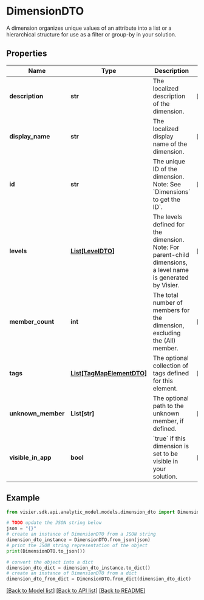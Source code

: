 # DimensionDTO

A dimension organizes unique values of an attribute into a list or a hierarchical structure for use as a filter or group-by in your solution.

## Properties

Name | Type | Description | Notes
------------ | ------------- | ------------- | -------------
**description** | **str** | The localized description of the dimension. | [optional] 
**display_name** | **str** | The localized display name of the dimension. | [optional] 
**id** | **str** | The unique ID of the dimension.  Note: See &#x60;Dimensions&#x60; to get the ID&#x60;. | [optional] 
**levels** | [**List[LevelDTO]**](LevelDTO.md) | The levels defined for the dimension. Note: For parent-child dimensions, a level name is generated by Visier. | [optional] 
**member_count** | **int** | The total number of members for the dimension, excluding the (All) member. | [optional] 
**tags** | [**List[TagMapElementDTO]**](TagMapElementDTO.md) | The optional collection of tags defined for this element. | [optional] 
**unknown_member** | **List[str]** | The optional path to the unknown member, if defined. | [optional] 
**visible_in_app** | **bool** | &#x60;true&#x60; if this dimension is set to be visible in your solution. | [optional] 

## Example

```python
from visier.sdk.api.analytic_model.models.dimension_dto import DimensionDTO

# TODO update the JSON string below
json = "{}"
# create an instance of DimensionDTO from a JSON string
dimension_dto_instance = DimensionDTO.from_json(json)
# print the JSON string representation of the object
print(DimensionDTO.to_json())

# convert the object into a dict
dimension_dto_dict = dimension_dto_instance.to_dict()
# create an instance of DimensionDTO from a dict
dimension_dto_from_dict = DimensionDTO.from_dict(dimension_dto_dict)
```
[[Back to Model list]](../README.md#documentation-for-models) [[Back to API list]](../README.md#documentation-for-api-endpoints) [[Back to README]](../README.md)


